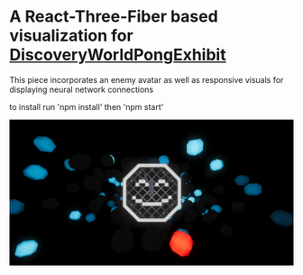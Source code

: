 # A React-Three-Fiber based visualization for [DiscoveryWorldPongExhibit](https://github.com/rwmahrra/DiscoveryWorldPongAIExhibit)

This piece incorporates an enemy avatar as well as responsive visuals for displaying neural network connections

to install run 'npm install' then 'npm start'

![Application Screenshot](PongScreenshotAI.png?raw=true "Game Field")
